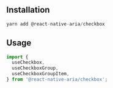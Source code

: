 ## Installation

```js
yarn add @react-native-aria/checkbox
```

## Usage

```js
import {
  useCheckbox,
  useCheckboxGroup,
  useCheckboxGroupItem,
} from '@react-native-aria/checkbox';
```

